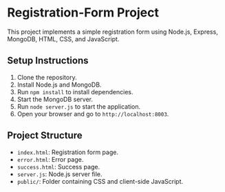 # Registration-Form Project

This project implements a simple registration form using Node.js, Express, MongoDB, HTML, CSS, and JavaScript.

## Setup Instructions

1. Clone the repository.
2. Install Node.js and MongoDB.
3. Run `npm install` to install dependencies.
4. Start the MongoDB server.
5. Run `node server.js` to start the application.
6. Open your browser and go to `http://localhost:8003`.

## Project Structure

- `index.html`: Registration form page.
- `error.html`: Error page.
- `success.html`: Success page.
- `server.js`: Node.js server file.
- `public/`: Folder containing CSS and client-side JavaScript.


